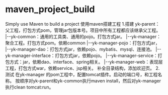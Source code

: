 # maven_project_build
Simply use Maven to build a project
使用maven搭建工程
1.搭建
yk-parent：父工程，打包方式pom，管理jar包版本号。项目中所有工程都应该继承父工程。
|--yk-common：通用的工具类、通用的pojo。打包方式jar。
|--yk-manager：聚合工程。打包方式pom。依赖common
|--yk-manager-pojo：打包方式jar，
|--yk-manager-dao：打包方式jar，依赖pojo、mybatis、mysql、连接池。
|--yk-manager-interface：打包方式jar，依赖pojo。
|--yk-manager-service：打包方式：jar，依赖dao、interface、spring相关。
    |--yk-manager-web：表现层工程，打包方式war，依赖service、jsp相关。
补全目录结构，添加欢迎页。
2.测试
在yk-manager 的pom工程中，配置tomcat插件。启动的端口号，和工程名称。
按顺序对yk-parent和yk-common执行maven install，然后对yk-manager执行clean tomcat:run。
